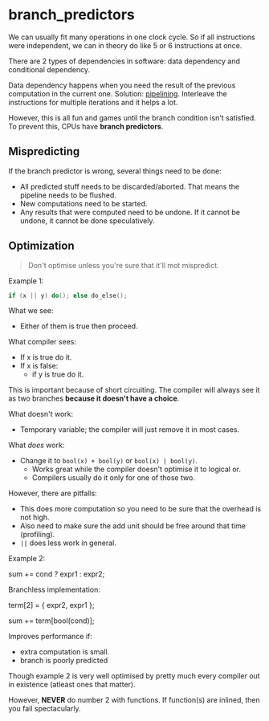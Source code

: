 # branch_predictors

We can usually fit many operations in one clock cycle. So if all instructions
were independent, we can in theory do like 5 or 6 instructions at once.

There are 2 types of dependencies in software: data dependency and conditional
dependency.

Data dependency happens when you need the result of the previous computation
in the current one. Solution: [pipelining](./cs2600#Processor%20Pipelining).
Interleave the instructions for multiple iterations and it helps a lot.

However, this is all fun and games until the branch condition isn't satisfied.
To prevent this, CPUs have **branch predictors**.

## Mispredicting

If the branch predictor is wrong, several things need to be done:

- All predicted stuff needs to be discarded/aborted. That means the pipeline
  needs to be flushed.
- New computations need to be started.
- Any results that were computed need to be undone. If it cannot be undone, it
  cannot be done speculatively.

## Optimization

> Don't optimise unless you're sure that it'll mot mispredict.

Example 1:

```cpp
if (x || y) do(); else do_else();
```

What we see:

- Either of them is true then proceed.

What compiler sees:

- If x is true do it.
- If x is false:
  - if y is true do it.

This is important because of short circuiting. The compiler will always see it
as two branches **because it doesn't have a choice**.

What doesn't work:

- Temporary variable; the compiler will just remove it in most cases.

What *does* work:

- Change it to `bool(x) + bool(y)` or `bool(x) | bool(y)`.
  - Works great while the compiler doesn't optimise it to logical or.
  - Compilers usually do it only for one of those two.

However, there are pitfalls:

- This does more computation so you need to be sure that the overhead is not
  high.
- Also need to make sure the add unit should be free around that time
  (profiling).
- `||` does less work in general.

Example 2:

sum += cond ? expr1 : expr2;

Branchless implementation:

term\[2\] = { expr2, expr1 };

sum += term\[bool(cond)\];

Improves performance if:

- extra computation is small.
- branch is poorly predicted

Though example 2 is very well optimised by pretty much every compiler out in
existence (atleast ones that matter).

However, **NEVER** do number 2 with functions. If function(s) are inlined, then
you fail spectacularly.
